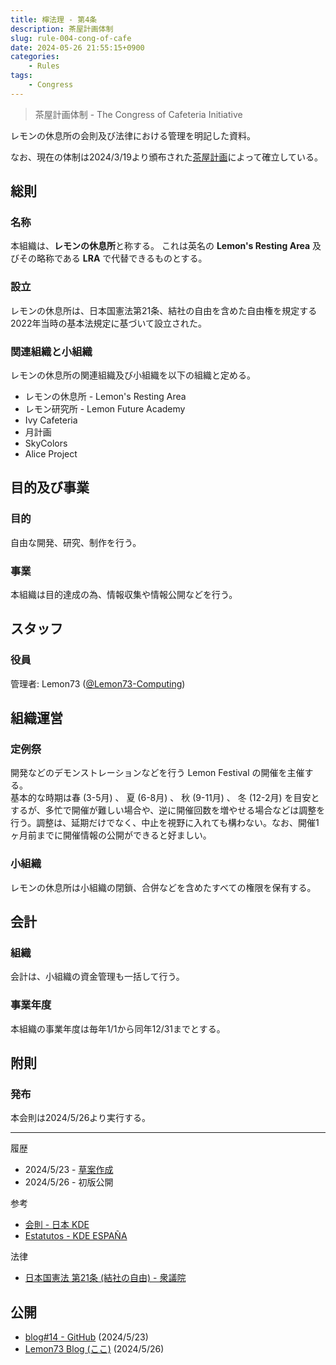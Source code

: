 ```yaml
---
title: 檸法理 - 第4条
description: 茶屋計画体制
slug: rule-004-cong-of-cafe
date: 2024-05-26 21:55:15+0900
categories:
    - Rules
tags:
    - Congress
---
```


> 茶屋計画体制 - The Congress of Cafeteria Initiative

レモンの休息所の会則及び法律における管理を明記した資料。

なお、現在の体制は2024/3/19より頒布された[茶屋計画](https://lemon73-computing.github.io/blog/p/20240319-cafe-project/)によって確立している。

## 総則
### 名称
本組織は、**レモンの休息所**と称する。
これは英名の **Lemon's Resting Area** 及びその略称である **LRA** で代替できるものとする。

### 設立
レモンの休息所は、日本国憲法第21条、結社の自由を含めた自由権を規定する2022年当時の基本法規定に基づいて設立された。

### 関連組織と小組織
レモンの休息所の関連組織及び小組織を以下の組織と定める。
- レモンの休息所 - Lemon's Resting Area
- レモン研究所 - Lemon Future Academy
- Ivy Cafeteria
- 月計画
- SkyColors
- Alice Project

## 目的及び事業
### 目的
自由な開発、研究、制作を行う。

### 事業
本組織は目的達成の為、情報収集や情報公開などを行う。

## スタッフ
### 役員
管理者: Lemon73 ([@Lemon73-Computing](https://github.com/Lemon73-Computing))

## 組織運営
### 定例祭
開発などのデモンストレーションなどを行う Lemon Festival の開催を主催する。  
基本的な時期は春 (3-5月) 、 夏 (6-8月) 、 秋 (9-11月) 、 冬 (12-2月) を目安とするが、多忙で開催が難しい場合や、逆に開催回数を増やせる場合などは調整を行う。調整は、延期だけでなく、中止を視野に入れても構わない。なお、開催1ヶ月前までに開催情報の公開ができると好ましい。

### 小組織
レモンの休息所は小組織の閉鎖、合併などを含めたすべての権限を保有する。

## 会計
### 組織
会計は、小組織の資金管理も一括して行う。

### 事業年度
本組織の事業年度は毎年1/1から同年12/31までとする。

## 附則
### 発布
本会則は2024/5/26より実行する。

---
履歴
- 2024/5/23 - [草案作成](https://github.com/Lemon73-Computing/blog/issues/14#issuecomment-2126447272)
- 2024/5/26 - 初版公開

参考
- [会則 - 日本 KDE](https://jp.kde.org/community/regulations/)
- [Estatutos - KDE ESPAÑA](https://www.kde-espana.org/estatutos)

法律
- [日本国憲法 第21条 (結社の自由) - 衆議院](https://www.shugiin.go.jp/internet/itdb_annai.nsf/html/statics/shiryo/dl-constitution.htm#:~:text=第二十一条%E3%80%80集会、結社及び言論、出版その他一切の表現の自由は、これを保障する。)

## 公開
- [blog#14 - GitHub](https://github.com/Lemon73-Computing/blog/issues/14#issuecomment-2126447272) (2024/5/23)
- [Lemon73 Blog (ここ)](./) (2024/5/26)
